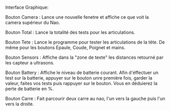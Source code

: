 Interface Graphique:

Bouton Camera :
Lance une nouvelle fenetre et affiche ce que voit la camera supérieur du Nao.

Bouton Total :
Lance la totalité des tests pour les articulations.

Bouton Tete :
Lance le programme pour tester les articulations de la tête.
De même pour les boutons Epaule, Coude, Poignet et mains.

Bouton Sensors :
Affiche dans la "zone de texte" les distances retourné par les capteur a ultrasons.

Bouton Battery :
Affiche le niveau de batterie courant. Afin d'éffectuer un test sur la batterie, appuyer sur le bouton unre première fois, garder la valeur, faites vos tests puis rappuyer sur le bouton. Vous en déduierez la perte de batterie en %.

Bouton Carre :
Fait parcourir deux carre au nao, l'un vers la gauche puis l'un vers la droite.

